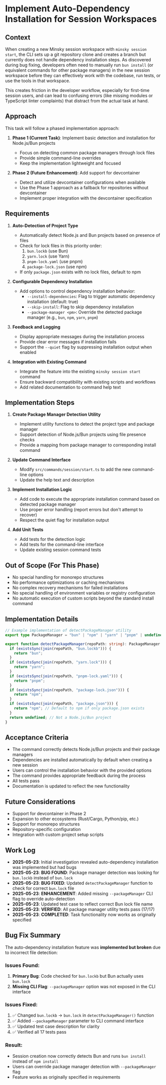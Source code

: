 # Implement Auto-Dependency Installation for Session Workspaces

## Context

When creating a new Minsky session workspace with `minsky session start`, the CLI sets up a git repository clone and creates a branch but currently does not handle dependency installation steps. As discovered during bug fixing, developers often need to manually run `bun install` (or equivalent commands for other package managers) in the new session workspace before they can effectively work with the codebase, run tests, or use the tools in that workspace.

This creates friction in the developer workflow, especially for first-time session users, and can lead to confusing errors (like missing modules or TypeScript linter complaints) that distract from the actual task at hand.

## Approach

This task will follow a phased implementation approach:

1. **Phase 1 (Current Task)**: Implement basic detection and installation for Node.js/Bun projects

   - Focus on detecting common package managers through lock files
   - Provide simple command-line overrides
   - Keep the implementation lightweight and focused

2. **Phase 2 (Future Enhancement)**: Add support for devcontainer
   - Detect and utilize devcontainer configurations when available
   - Use the Phase 1 approach as a fallback for repositories without devcontainer
   - Implement proper integration with the devcontainer specification

## Requirements

1. **Auto-Detection of Project Type**

   - Automatically detect Node.js and Bun projects based on presence of files
   - Check for lock files in this priority order:
     1. `bun.lockb` (use Bun)
     2. `yarn.lock` (use Yarn)
     3. `pnpm-lock.yaml` (use pnpm)
     4. `package-lock.json` (use npm)
   - If only `package.json` exists with no lock files, default to npm

2. **Configurable Dependency Installation**

   - Add options to control dependency installation behavior:
     - `--install-dependencies`: Flag to trigger automatic dependency installation (default: true)
     - `--skip-install`: Flag to skip dependency installation
     - `--package-manager <pm>`: Override the detected package manager (e.g., `bun`, `npm`, `yarn`, `pnpm`)

3. **Feedback and Logging**

   - Display appropriate messages during the installation process
   - Provide clear error messages if installation fails
   - Support the `--quiet` flag by suppressing installation output when enabled

4. **Integration with Existing Command**
   - Integrate the feature into the existing `minsky session start` command
   - Ensure backward compatibility with existing scripts and workflows
   - Add related documentation to command help text

## Implementation Steps

1. **Create Package Manager Detection Utility**

   - Implement utility functions to detect the project type and package manager
   - Support detection of Node.js/Bun projects using file presence checks
   - Provide a mapping from package manager to corresponding install command

2. **Update Command Interface**

   - Modify `src/commands/session/start.ts` to add the new command-line options
   - Update the help text and description

3. **Implement Installation Logic**

   - Add code to execute the appropriate installation command based on detected package manager
   - Use proper error handling (report errors but don't attempt to recover)
   - Respect the quiet flag for installation output

4. **Add Unit Tests**
   - Add tests for the detection logic
   - Add tests for the command-line interface
   - Update existing session command tests

## Out of Scope (For This Phase)

- No special handling for monorepo structures
- No performance optimizations or caching mechanisms
- No complex recovery mechanisms for failed installations
- No special handling of environment variables or registry configuration
- No automatic execution of custom scripts beyond the standard install command

## Implementation Details

```typescript
// Example implementation of detectPackageManager utility
export type PackageManager = "bun" | "npm" | "yarn" | "pnpm" | undefined;

export function detectPackageManager(repoPath: string): PackageManager {
  if (existsSync(join(repoPath, "bun.lockb"))) {
    return "bun";
  }
  if (existsSync(join(repoPath, "yarn.lock"))) {
    return "yarn";
  }
  if (existsSync(join(repoPath, "pnpm-lock.yaml"))) {
    return "pnpm";
  }
  if (existsSync(join(repoPath, "package-lock.json"))) {
    return "npm";
  }
  if (existsSync(join(repoPath, "package.json"))) {
    return "npm"; // Default to npm if only package.json exists
  }
  return undefined; // Not a Node.js/Bun project
}
```

## Acceptance Criteria

- The command correctly detects Node.js/Bun projects and their package managers
- Dependencies are installed automatically by default when creating a new session
- Users can control the installation behavior with the provided options
- The command provides appropriate feedback during the process
- All tests pass
- Documentation is updated to reflect the new functionality

## Future Considerations

- Support for devcontainer in Phase 2
- Expansion to other ecosystems (Rust/Cargo, Python/pip, etc.)
- Support for monorepo structures
- Repository-specific configuration
- Integration with custom project setup scripts

## Work Log

- **2025-05-23**: Initial investigation revealed auto-dependency installation was implemented but had bugs
- **2025-05-23**: **BUG FOUND**: Package manager detection was looking for `bun.lockb` instead of `bun.lock`
- **2025-05-23**: **BUG FIXED**: Updated `detectPackageManager` function to check for correct `bun.lock` file
- **2025-05-23**: **ENHANCEMENT**: Added missing `--packageManager` CLI flag to override auto-detection
- **2025-05-23**: Updated test case to reflect correct Bun lock file name
- **2025-05-23**: **VERIFIED**: All package manager utility tests pass (17/17)
- **2025-05-23**: **COMPLETED**: Task functionality now works as originally specified

## Bug Fix Summary

The auto-dependency installation feature was **implemented but broken** due to incorrect file detection:

### Issues Found:

1. **Primary Bug**: Code checked for `bun.lockb` but Bun actually uses `bun.lock`
2. **Missing CLI Flag**: `--packageManager` option was not exposed in the CLI interface

### Issues Fixed:

1. ✅ Changed `bun.lockb` → `bun.lock` in `detectPackageManager()` function
2. ✅ Added `--packageManager` parameter to CLI command interface
3. ✅ Updated test case description for clarity
4. ✅ Verified all 17 tests pass

### Result:

- Session creation now correctly detects Bun and runs `bun install` instead of `npm install`
- Users can override package manager detection with `--packageManager` flag
- Feature works as originally specified in requirements

